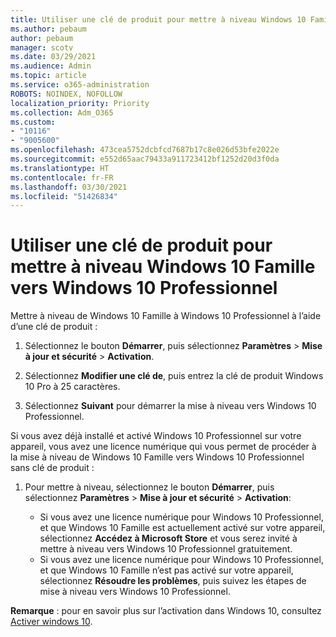 ```yaml
---
title: Utiliser une clé de produit pour mettre à niveau Windows 10 Famille vers Windows 10 Professionnel
ms.author: pebaum
author: pebaum
manager: scotv
ms.date: 03/29/2021
ms.audience: Admin
ms.topic: article
ms.service: o365-administration
ROBOTS: NOINDEX, NOFOLLOW
localization_priority: Priority
ms.collection: Adm_O365
ms.custom:
- "10116"
- "9005600"
ms.openlocfilehash: 473cea5752dcbfcd7687b17c8e026d53bfe2022e
ms.sourcegitcommit: e552d65aac79433a911723412bf1252d20d3f0da
ms.translationtype: HT
ms.contentlocale: fr-FR
ms.lasthandoff: 03/30/2021
ms.locfileid: "51426834"
---
```

# <a name="use-a-product-key-to-upgrade-windows-10-home-to-windows-10-pro"></a>Utiliser une clé de produit pour mettre à niveau Windows 10 Famille vers Windows 10 Professionnel

Mettre à niveau de Windows 10 Famille à Windows 10 Professionnel à l’aide d’une clé de produit :

1. Sélectionnez le bouton **Démarrer**, puis sélectionnez **Paramètres** > **Mise à jour et sécurité** > **Activation**.

1. Sélectionnez **Modifier une clé de**, puis entrez la clé de produit Windows 10 Pro à 25 caractères.

1. Sélectionnez **Suivant** pour démarrer la mise à niveau vers Windows 10 Professionnel.

Si vous avez déjà installé et activé Windows 10 Professionnel sur votre appareil, vous avez une licence numérique qui vous permet de procéder à la mise à niveau de Windows 10 Famille vers Windows 10 Professionnel sans clé de produit :

1. Pour mettre à niveau, sélectionnez le bouton **Démarrer**, puis sélectionnez **Paramètres** > **Mise à jour et sécurité** > **Activation**:

    - Si vous avez une licence numérique pour Windows 10 Professionnel, et que Windows 10 Famille est actuellement activé sur votre appareil, sélectionnez **Accédez à Microsoft Store** et vous serez invité à mettre à niveau vers Windows 10 Professionnel gratuitement.
    - Si vous avez une licence numérique pour Windows 10 Professionnel, et que Windows 10 Famille n’est pas activé sur votre appareil, sélectionnez **Résoudre les problèmes**, puis suivez les étapes de mise à niveau vers Windows 10 Professionnel.

**Remarque** : pour en savoir plus sur l’activation dans Windows 10, consultez [Activer windows 10](https://support.microsoft.com/windows/activate-windows-10-c39005d4-95ee-b91e-b399-2820fda32227).